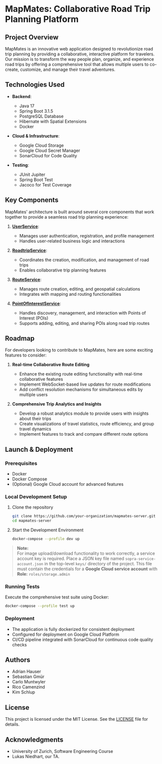 # MapMates: Collaborative Road Trip Planning Platform

## Project Overview

MapMates is an innovative web application designed to revolutionize road trip planning by providing a collaborative, interactive platform for travelers. Our mission is to transform the way people plan, organize, and experience road trips by offering a comprehensive tool that allows multiple users to co-create, customize, and manage their travel adventures.

## Technologies Used

- **Backend**: 
  - Java 17
  - Spring Boot 3.1.5
  - PostgreSQL Database
  - Hibernate with Spatial Extensions
  - Docker

- **Cloud & Infrastructure**:
  - Google Cloud Storage
  - Google Cloud Secret Manager
  - SonarCloud for Code Quality

- **Testing**:
  - JUnit Jupiter
  - Spring Boot Test
  - Jacoco for Test Coverage

## Key Components

MapMates' architecture is built around several core components that work together to provide a seamless road trip planning experience:

1. **[UserService](src/main/java/ch/uzh/ifi/hase/soprafs24/service/UserService.java)**: 
   - Manages user authentication, registration, and profile management
   - Handles user-related business logic and interactions

2. **[RoadtripService](src/main/java/ch/uzh/ifi/hase/soprafs24/service/RoadtripService.java)**: 
   - Coordinates the creation, modification, and management of road trips
   - Enables collaborative trip planning features

3. **[RouteService](src/main/java/ch/uzh/ifi/hase/soprafs24/service/RouteService.java)**: 
   - Manages route creation, editing, and geospatial calculations
   - Integrates with mapping and routing functionalities

4. **[PointOfInterestService](src/main/java/ch/uzh/ifi/hase/soprafs24/service/PointOfInterestService.java)**: 
   - Handles discovery, management, and interaction with Points of Interest (POIs)
   - Supports adding, editing, and sharing POIs along road trip routes

## Roadmap

For developers looking to contribute to MapMates, here are some exciting features to consider:

1. **Real-time Collaborative Route Editing**
   - Enhance the existing route editing functionality with real-time collaborative features
   - Implement WebSocket-based live updates for route modifications
   - Add conflict resolution mechanisms for simultaneous edits by multiple users

2. **Comprehensive Trip Analytics and Insights**
   - Develop a robust analytics module to provide users with insights about their trips
   - Create visualizations of travel statistics, route efficiency, and group travel dynamics
   - Implement features to track and compare different route options

## Launch & Deployment

### Prerequisites

- Docker
- Docker Compose
- (Optional) Google Cloud account for advanced features

### Local Development Setup

1. Clone the repository
   ```bash
   git clone https://github.com/your-organization/mapmates-server.git
   cd mapmates-server
   ```

2. Start the Development Environment
   ```bash
   docker-compose --profile dev up
   ```

> **Note:**  
> For image upload/download functionality to work correctly, a service account key is required.
> Place a JSON key file named `sopra-service-account.json` in the top-level `keys/` directory of the project.
> This file must contain the credentials for a **Google Cloud service account** with **Role:** `roles/storage.admin`  



### Running Tests

Execute the comprehensive test suite using Docker:
```bash
docker-compose --profile test up
```

### Deployment

- The application is fully dockerized for consistent deployment
- Configured for deployment on Google Cloud Platform
- CI/CD pipeline integrated with SonarCloud for continuous code quality checks

## Authors

- Adrian Hauser
- Sebastian Gmür
- Carlo Muntwyler
- Rico Camenzind
- Kim Schlup

## License

This project is licensed under the MIT License. See the [LICENSE](LICENSE) file for details.

## Acknowledgments

- University of Zurich, Software Engineering Course
- Lukas Niedhart, our TA.
